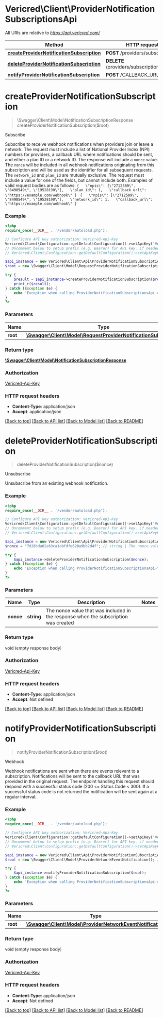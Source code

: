 # Vericred\Client\ProviderNotificationSubscriptionsApi

All URIs are relative to *https://api.vericred.com/*

Method | HTTP request | Description
------------- | ------------- | -------------
[**createProviderNotificationSubscription**](ProviderNotificationSubscriptionsApi.md#createProviderNotificationSubscription) | **POST** /providers/subscription | Subscribe
[**deleteProviderNotificationSubscription**](ProviderNotificationSubscriptionsApi.md#deleteProviderNotificationSubscription) | **DELETE** /providers/subscription/{nonce} | Unsubscribe
[**notifyProviderNotificationSubscription**](ProviderNotificationSubscriptionsApi.md#notifyProviderNotificationSubscription) | **POST** /CALLBACK_URL | Webhook


# **createProviderNotificationSubscription**
> \Swagger\Client\Model\NotificationSubscriptionResponse createProviderNotificationSubscription($root)

Subscribe

Subscribe to receive webhook notifications when providers join or leave a network.  The request must include a list of National Provider Index (NPI) numbers for providers, a callback URL where notifications should be sent, and either a plan ID or a network ID. The response will include a `nonce` value. The `nonce` will be included in all webhook notifications originating from this subscription and will be used as the identifier for all subsequent requests.  The `network_id` and `plan_id` are mutually exclusive. The request must include a value for one of the fields, but cannot include both.  Examples of valid request bodies are as follows:  ``` {   \"npis\": [\"2712589\", \"8498549\", \"19528190\"],   \"plan_id\": 1,   \"callback_url\": \"https://example.com/webhook\" }  ```  ``` {   \"npis\": [\"2712589\", \"8498549\", \"19528190\"],   \"network_id\": 1,   \"callback_url\": \"https://example.com/webhook\" }  ```

### Example
```php
<?php
require_once(__DIR__ . '/vendor/autoload.php');

// Configure API key authorization: Vericred-Api-Key
Vericred\Client\Configuration::getDefaultConfiguration()->setApiKey('Vericred-Api-Key', 'YOUR_API_KEY');
// Uncomment below to setup prefix (e.g. Bearer) for API key, if needed
// Vericred\Client\Configuration::getDefaultConfiguration()->setApiKeyPrefix('Vericred-Api-Key', 'Bearer');

$api_instance = new Vericred\Client\Api\ProviderNotificationSubscriptionsApi();
$root = new \Swagger\Client\Model\RequestProviderNotificationSubscription(); // \Swagger\Client\Model\RequestProviderNotificationSubscription | 

try {
    $result = $api_instance->createProviderNotificationSubscription($root);
    print_r($result);
} catch (Exception $e) {
    echo 'Exception when calling ProviderNotificationSubscriptionsApi->createProviderNotificationSubscription: ', $e->getMessage(), PHP_EOL;
}
?>
```

### Parameters

Name | Type | Description  | Notes
------------- | ------------- | ------------- | -------------
 **root** | [**\Swagger\Client\Model\RequestProviderNotificationSubscription**](../Model/\Swagger\Client\Model\RequestProviderNotificationSubscription.md)|  | [optional]

### Return type

[**\Swagger\Client\Model\NotificationSubscriptionResponse**](../Model/NotificationSubscriptionResponse.md)

### Authorization

[Vericred-Api-Key](../../README.md#Vericred-Api-Key)

### HTTP request headers

 - **Content-Type**: application/json
 - **Accept**: application/json

[[Back to top]](#) [[Back to API list]](../../README.md#documentation-for-api-endpoints) [[Back to Model list]](../../README.md#documentation-for-models) [[Back to README]](../../README.md)

# **deleteProviderNotificationSubscription**
> deleteProviderNotificationSubscription($nonce)

Unsubscribe

Unsubscribe from an existing webhook notification.

### Example
```php
<?php
require_once(__DIR__ . '/vendor/autoload.php');

// Configure API key authorization: Vericred-Api-Key
Vericred\Client\Configuration::getDefaultConfiguration()->setApiKey('Vericred-Api-Key', 'YOUR_API_KEY');
// Uncomment below to setup prefix (e.g. Bearer) for API key, if needed
// Vericred\Client\Configuration::getDefaultConfiguration()->setApiKeyPrefix('Vericred-Api-Key', 'Bearer');

$api_instance = new Vericred\Client\Api\ProviderNotificationSubscriptionsApi();
$nonce = "7d28bda02e69ca1ebfdfe628a9bb2d4f"; // string | The nonce value that was included in the response when the subscription was created

try {
    $api_instance->deleteProviderNotificationSubscription($nonce);
} catch (Exception $e) {
    echo 'Exception when calling ProviderNotificationSubscriptionsApi->deleteProviderNotificationSubscription: ', $e->getMessage(), PHP_EOL;
}
?>
```

### Parameters

Name | Type | Description  | Notes
------------- | ------------- | ------------- | -------------
 **nonce** | **string**| The nonce value that was included in the response when the subscription was created |

### Return type

void (empty response body)

### Authorization

[Vericred-Api-Key](../../README.md#Vericred-Api-Key)

### HTTP request headers

 - **Content-Type**: application/json
 - **Accept**: Not defined

[[Back to top]](#) [[Back to API list]](../../README.md#documentation-for-api-endpoints) [[Back to Model list]](../../README.md#documentation-for-models) [[Back to README]](../../README.md)

# **notifyProviderNotificationSubscription**
> notifyProviderNotificationSubscription($root)

Webhook

Webhook notifications are sent when there are events relevant to a subscription. Notifications will be sent to the callback URL that was provided in the original request.  The endpoint handling this request should respond with a successful status code (200 <= Status Code < 300). If a successful status code is not returned the notification will be sent again at a regular interval.

### Example
```php
<?php
require_once(__DIR__ . '/vendor/autoload.php');

// Configure API key authorization: Vericred-Api-Key
Vericred\Client\Configuration::getDefaultConfiguration()->setApiKey('Vericred-Api-Key', 'YOUR_API_KEY');
// Uncomment below to setup prefix (e.g. Bearer) for API key, if needed
// Vericred\Client\Configuration::getDefaultConfiguration()->setApiKeyPrefix('Vericred-Api-Key', 'Bearer');

$api_instance = new Vericred\Client\Api\ProviderNotificationSubscriptionsApi();
$root = new \Swagger\Client\Model\ProviderNetworkEventNotification(); // \Swagger\Client\Model\ProviderNetworkEventNotification | 

try {
    $api_instance->notifyProviderNotificationSubscription($root);
} catch (Exception $e) {
    echo 'Exception when calling ProviderNotificationSubscriptionsApi->notifyProviderNotificationSubscription: ', $e->getMessage(), PHP_EOL;
}
?>
```

### Parameters

Name | Type | Description  | Notes
------------- | ------------- | ------------- | -------------
 **root** | [**\Swagger\Client\Model\ProviderNetworkEventNotification**](../Model/\Swagger\Client\Model\ProviderNetworkEventNotification.md)|  | [optional]

### Return type

void (empty response body)

### Authorization

[Vericred-Api-Key](../../README.md#Vericred-Api-Key)

### HTTP request headers

 - **Content-Type**: application/json
 - **Accept**: Not defined

[[Back to top]](#) [[Back to API list]](../../README.md#documentation-for-api-endpoints) [[Back to Model list]](../../README.md#documentation-for-models) [[Back to README]](../../README.md)


